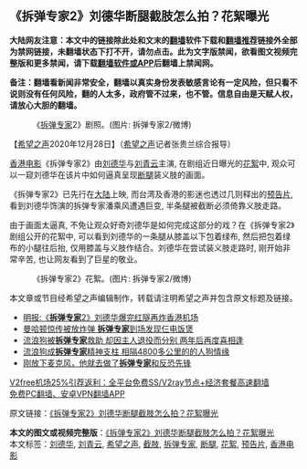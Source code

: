  <h2>《拆弹专家2》刘德华断腿截肢怎么拍？花絮曝光</h2> <p class="notice"><b>大陆网友注意：本文中的链接除此处和文末的<a href="https://github.com/bannedbook/fanqiang" >翻墙</a>软件下载和<a href="https://github.com/killgcd/justmysocks/blob/master/README.md">翻墙推荐</a>链接外全部为禁网链接，未翻墙状态下打不开，请勿点击。此为文字版禁闻，欲看图文视频完整版和更多禁闻，请下载<a href="https://github.com/bannedbook/fanqiang">翻墙软件或APP</a>后翻墙上禁闻网。</p><p>备注：翻墙看新闻非常安全，翻墙以真实身份发表敏感言论有一定风险，但只看不说则没有任何风险，翻的人太多，政府管不过来，也不管。信息自由是天赋人权，请放心大胆的翻墙。</b></p>  <div class="entry"> <figure> <p><figcaption>《<a href="https://www.bannedbook.org/bnews/tag/%E6%8B%86%E5%BC%B9%E4%B8%93%E5%AE%B6/" class="st_tag internal_tag" rel="tag" title="标签 拆弹专家 下的日志">拆弹专家</a>2》剧照。(图片: 拆弹专家2/微博)</figcaption></figure> <p>【<span class='wp_keywordlink_affiliate'><a href="https://www.soundofhope.org" title="希望之声" target="_blank">希望之声</a></span>2020年12月28日】（<a href="https://www.bannedbook.org/bnews/tag/%e5%b8%8c%e6%9c%9b%e4%b9%8b%e5%a3%b0/" class="st_tag internal_tag" rel="tag" title="标签 希望之声 下的日志">希望之声</a>记者张贵兰综合报导）</p> <p><a href="https://www.bannedbook.org/bnews/tag/%e9%a6%99%e6%b8%af%e7%94%b5%e5%bd%b1/" class="st_tag internal_tag" rel="tag" title="标签 香港电影 下的日志">香港电影</a>《拆弹专家2》由<a href="https://www.bannedbook.org/bnews/tag/%e5%88%98%e5%be%b7%e5%8d%8e/" class="st_tag internal_tag" rel="tag" title="标签 刘德华 下的日志">刘德华</a>与<a href="https://www.bannedbook.org/bnews/tag/%e5%88%98%e9%9d%92%e4%ba%91/" class="st_tag internal_tag" rel="tag" title="标签 刘青云 下的日志">刘青云</a>主演, 在剧组近日曝光的<a href="https://www.bannedbook.org/bnews/tag/%E8%8A%B1%E7%B5%AE/" class="st_tag internal_tag" rel="tag" title="标签 花絮 下的日志">花絮</a>中, 观众可以一窥刘德华在该片中如何逼真呈现<a href="https://www.bannedbook.org/bnews/tag/%E6%96%AD%E8%85%BF/" class="st_tag internal_tag" rel="tag" title="标签 断腿 下的日志">断腿</a>装义肢的画面。</p>  <p>《拆弹专家2》已先行在<span class='wp_keywordlink_affiliate'><a href="https://www.bannedbook.org/" title="大陆" target="_blank">大陆</a></span>上映, 而台湾及香港的影迷也透过几则释出的<a href="https://www.bannedbook.org/bnews/tag/%e9%a2%84%e5%91%8a%e7%89%87/" class="st_tag internal_tag" rel="tag" title="标签 预告片 下的日志">预告片</a>, 看到刘德华饰演的拆弹专家潘乘风遭遇巨变, 半条腿被截断必须倚靠义肢走路。</p> <p></p>  <p>由于画面太逼真, 不免让观众好奇刘德华是如何完成这部分的戏？在《拆弹专家2》剧组公开的花絮中, 可以看到刘德华的一条腿从膝盖以下包着绿布, 然后把包着绿布的小腿往后抬, 仅用膝盖与义肢作结合。刘德华在尝试装义肢走路时, 刚开始非常辛苦, 也让网友看到了巨星的敬业。</p> <figure><figcaption>《拆弹专家2》花絮。(图片: 拆弹专家2/微博)</figcaption></figure> <p>本文章或节目经希望之声编辑制作，转载请注明希望之声并包含原文标题及链接。</p>  <ul class='op-related-articles' title='相关阅读'> <li><a href='https://www.bannedbook.org/bnews/cnnews/hknews/20200828/1387335.html' target='_blank'>明报:《<b>拆弹专家</b>2》刘德华爆完红隧再炸香港机场</a></li> <li><a href='https://www.bannedbook.org/bnews/baitai/20190818/1176508.html' target='_blank'>曼哈顿惊传被放炸弹 <b>拆弹专家</b>到场发现仨电饭煲</a></li> <li><a href='https://www.bannedbook.org/bnews/funmedia/20181116/1032092.html' target='_blank'>流浪狗被<b>拆弹专家</b>救助 却因主人退役而分别 两年后再度喜相逢</a></li> <li><a href='https://www.bannedbook.org/bnews/funmedia/20181115/1031393.html' target='_blank'>流浪狗成<b>拆弹专家</b>精神支柱 相隔4800多公里的的人狗情缘</a></li> <li><a href='https://www.bannedbook.org/bnews/sohnews/20161007/598639.html' target='_blank'>刚放下麦克风，他就去做了<b>拆弹专家</b>和反恐先锋</a></li> </ul> <p class="texttj"> <a href="https://github.com/bannedbook/fanqiang/wiki/V2ray%E6%9C%BA%E5%9C%BA" target="_blank">V2free机场25%引荐返利：全平台免费SS/V2ray节点+经济套餐高速翻墙</a><br/> <a href="https://github.com/bannedbook/fanqiang/wiki/%E7%A6%81%E9%97%BB%E7%BD%91%E5%AE%89%E5%8D%93%E7%BF%BB%E5%A2%99%E6%96%B0%E9%97%BBAPP" target="_blank">免费PC翻墙、安卓VPN翻墙APP</a></p><p>原文链接：<a class="src_link"  href="https://www.soundofhope.org/post/458176" target="_blank">《拆弹专家2》刘德华断腿截肢怎么拍？花絮曝光</a></p><a name='sharetosocial'></a>       <div><b>本文的图文或视频完整版</b>：<a href='https://www.bannedbook.org/bnews/comments/20201229/1457008.html'>《拆弹专家2》刘德华断腿截肢怎么拍？花絮曝光</a></div>  </div><!--END ENTRY--> <div class="postfooter"> <div>本文标签：<a href="https://www.bannedbook.org/bnews/tag/%e5%88%98%e5%be%b7%e5%8d%8e/" rel="tag">刘德华</a>, <a href="https://www.bannedbook.org/bnews/tag/%e5%88%98%e9%9d%92%e4%ba%91/" rel="tag">刘青云</a>, <a href="https://www.bannedbook.org/bnews/tag/%e5%b8%8c%e6%9c%9b%e4%b9%8b%e5%a3%b0/" rel="tag">希望之声</a>, <a href="https://www.bannedbook.org/bnews/tag/%E6%88%AA%E8%82%A2/" rel="tag">截肢</a>, <a href="https://www.bannedbook.org/bnews/tag/%E6%8B%86%E5%BC%B9%E4%B8%93%E5%AE%B6/" rel="tag">拆弹专家</a>, <a href="https://www.bannedbook.org/bnews/tag/%E6%96%AD%E8%85%BF/" rel="tag">断腿</a>, <a href="https://www.bannedbook.org/bnews/tag/%E8%8A%B1%E7%B5%AE/" rel="tag">花絮</a>, <a href="https://www.bannedbook.org/bnews/tag/%e9%a2%84%e5%91%8a%e7%89%87/" rel="tag">预告片</a>, <a href="https://www.bannedbook.org/bnews/tag/%e9%a6%99%e6%b8%af%e7%94%b5%e5%bd%b1/" rel="tag">香港电影</a></div>  </div><!--END POSTFOOTER--> 
